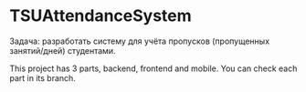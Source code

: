 # TSUAttendanceSystem

Задача: разработать систему для учёта пропусков (пропущенных занятий/дней) студентами.

This project has 3 parts, backend, frontend and mobile. You can check each part in its branch.
